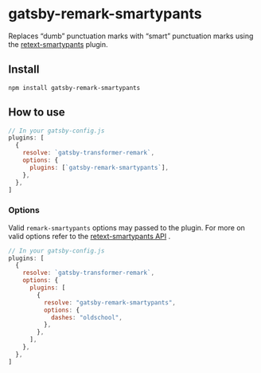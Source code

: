 # gatsby-remark-smartypants

Replaces “dumb” punctuation marks with “smart” punctuation marks using the
[retext-smartypants](https://github.com/retextjs/retext-smartypants) plugin.

## Install

`npm install gatsby-remark-smartypants`

## How to use

```javascript
// In your gatsby-config.js
plugins: [
  {
    resolve: `gatsby-transformer-remark`,
    options: {
      plugins: [`gatsby-remark-smartypants`],
    },
  },
]
```

### Options

Valid `remark-smartypants` options may passed to the plugin. For more on valid
options refer to the
[retext-smartypants API](https://github.com/retextjs/retext-smartypants#api) .

```javascript
// In your gatsby-config.js
plugins: [
  {
    resolve: `gatsby-transformer-remark`,
    options: {
      plugins: [
        {
          resolve: "gatsby-remark-smartypants",
          options: {
            dashes: "oldschool",
          },
        },
      ],
    },
  },
]
```
